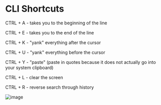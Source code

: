 # CLI Shortcuts

CTRL + A - takes you to the beginning of the line

CTRL + E - takes you to the end of the line 

CTRL + K - "yank" everything after the cursor

CTRL + U - "yank" everything before the cursor 

CTRL + Y - "paste" (paste in quotes because it does not actually go into your system clipboard)

CTRL + L - clear the screen

CTRL + R - reverse search through history 


![image](https://github.com/saidali-ibn-zafar/Complete-Intro-to-Linux-and-the-Command-Line/assets/120341849/cdd0cede-a035-482d-869d-912678b1a4a1)
